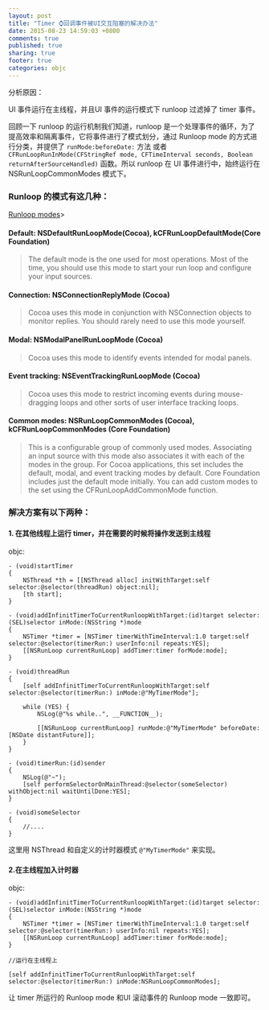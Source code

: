 ```yaml
---
layout: post
title: "Timer ⌚回调事件被UI交互阻塞的解决办法"
date: 2015-08-23 14:59:03 +0800
comments: true
published: true
sharing: true
footer: true
categories: objc
---
```


分析原因：

UI 事件运行在主线程，并且UI 事件的运行模式下 runloop 过滤掉了 timer 事件。

回顾一下 runloop 的运行机制我们知道，runloop 是一个处理事件的循环，为了提高效率和隔离事件，它将事件进行了模式划分，通过 Runloop mode 的方式进行分类，并提供了 `runMode:beforeDate:` 方法 或者 `CFRunLoopRunInMode(CFStringRef mode, CFTimeInterval seconds, Boolean returnAfterSourceHandled)` 函数。所以 runloop 在 UI 事件进行中，始终运行在 NSRunLoopCommonModes 模式下。

### Runloop 的模式有这几种：

<a href="https://developer.apple.com/library/ios/documentation/Cocoa/Conceptual/Multithreading/RunLoopManagement/RunLoopManagement.html" target="_blank">Runloop modes</a>>

#### Default: NSDefaultRunLoopMode(Cocoa), kCFRunLoopDefaultMode(Core Foundation)

> The default mode is the one used for most operations. Most of the time, you should use this mode to start your run loop and configure your input sources.

#### Connection: NSConnectionReplyMode (Cocoa)

> Cocoa uses this mode in conjunction with NSConnection objects to monitor replies. You should rarely need to use this mode yourself.

#### Modal: NSModalPanelRunLoopMode (Cocoa)

> Cocoa uses this mode to identify events intended for modal panels.

#### Event tracking: NSEventTrackingRunLoopMode (Cocoa)

> Cocoa uses this mode to restrict incoming events during mouse-dragging loops and other sorts of user interface tracking loops.

#### Common modes: NSRunLoopCommonModes (Cocoa), kCFRunLoopCommonModes (Core Foundation)

> This is a configurable group of commonly used modes. Associating an input source with this mode also associates it with each of the modes in the group. For Cocoa applications, this set includes the default, modal, and event tracking modes by default. Core Foundation includes just the default mode initially. You can add custom modes to the set using the CFRunLoopAddCommonMode function.

### 解决方案有以下两种：

#### 1. 在其他线程上运行 timer，并在需要的时候将操作发送到主线程

objc:

```
- (void)startTimer
{
    NSThread *th = [[NSThread alloc] initWithTarget:self selector:@selector(threadRun) object:nil];
    [th start];
}

- (void)addInfinitTimerToCurrentRunloopWithTarget:(id)target selector:(SEL)selector inMode:(NSString *)mode
{
    NSTimer *timer = [NSTimer timerWithTimeInterval:1.0 target:self selector:@selector(timerRun:) userInfo:nil repeats:YES];
    [[NSRunLoop currentRunLoop] addTimer:timer forMode:mode];
}

- (void)threadRun
{
    [self addInfinitTimerToCurrentRunloopWithTarget:self selector:@selector(timerRun:) inMode:@"MyTimerMode"];

    while (YES) {
        NSLog(@"%s while..", __FUNCTION__);
        
        [[NSRunLoop currentRunLoop] runMode:@"MyTimerMode" beforeDate:[NSDate distantFuture]];
    }
}

- (void)timerRun:(id)sender
{
    NSLog(@"~");
    [self performSelectorOnMainThread:@selector(someSelector) withObject:nil waitUntilDone:YES];
}

- (void)someSelector
{
	//....
}

```

这里用 NSThread 和自定义的计时器模式 `@"MyTimerMode"` 来实现。


#### 2.在主线程加入计时器

objc:

```
- (void)addInfinitTimerToCurrentRunloopWithTarget:(id)target selector:(SEL)selector inMode:(NSString *)mode
{
    NSTimer *timer = [NSTimer timerWithTimeInterval:1.0 target:self selector:@selector(timerRun:) userInfo:nil repeats:YES];
    [[NSRunLoop currentRunLoop] addTimer:timer forMode:mode];
}

//运行在主线程上

[self addInfinitTimerToCurrentRunloopWithTarget:self selector:@selector(timerRun:) inMode:NSRunLoopCommonModes];

```

让 timer 所运行的 Runloop mode 和UI 滚动事件的 Runloop mode 一致即可。


